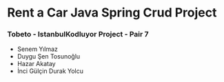 # Rent a Car Java Spring Crud Project

### Tobeto - IstanbulKodluyor Project - Pair 7

- Senem Yılmaz
- Duygu Şen Tosunoğlu
- Hazar Akatay
- İnci Gülçin Durak Yolcu